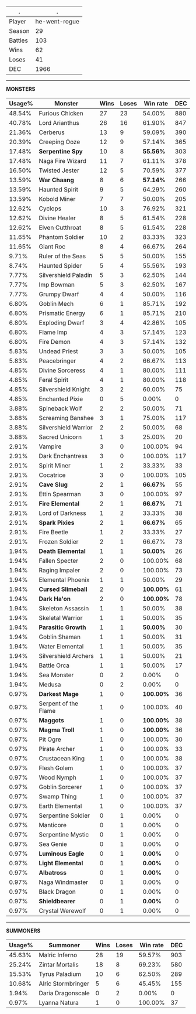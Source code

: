 .|.
|-|-
Player|he-went-rogue
Season|29
Battles|103
Wins|62
Loses|41
DEC|1966

---
**MONSTERS**

Usage%|Monster|Wins|Loses|Win rate|DEC|
-|-|-|-|-|-|
48.54%|Furious Chicken|27|23|54.00%|880|
40.78%|Lord Arianthus|26|16|61.90%|847|
21.36%|Cerberus|13|9|59.09%|390|
20.39%|Creeping Ooze|12|9|57.14%|365|
17.48%|**Serpentine Spy**|10|8|**55.56%**|303|
17.48%|Naga Fire Wizard|11|7|61.11%|378|
16.50%|Twisted Jester|12|5|70.59%|377|
13.59%|**War Chaang**|8|6|**57.14%**|266|
13.59%|Haunted Spirit|9|5|64.29%|260|
13.59%|Kobold Miner|7|7|50.00%|205|
12.62%|Cyclops|10|3|76.92%|321|
12.62%|Divine Healer|8|5|61.54%|228|
12.62%|Elven Cutthroat|8|5|61.54%|228|
11.65%|Phantom Soldier|10|2|83.33%|323|
11.65%|Giant Roc|8|4|66.67%|264|
9.71%|Ruler of the Seas|5|5|50.00%|155|
8.74%|Haunted Spider|5|4|55.56%|193|
7.77%|Silvershield Paladin|5|3|62.50%|144|
7.77%|Imp Bowman|5|3|62.50%|167|
7.77%|Grumpy Dwarf|4|4|50.00%|116|
6.80%|Goblin Mech|6|1|85.71%|192|
6.80%|Prismatic Energy|6|1|85.71%|210|
6.80%|Exploding Dwarf|3|4|42.86%|105|
6.80%|Flame Imp|4|3|57.14%|123|
6.80%|Fire Demon|4|3|57.14%|132|
5.83%|Undead Priest|3|3|50.00%|105|
5.83%|Peacebringer|4|2|66.67%|113|
4.85%|Divine Sorceress|4|1|80.00%|111|
4.85%|Feral Spirit|4|1|80.00%|118|
4.85%|Silvershield Knight|3|2|60.00%|75|
4.85%|Enchanted Pixie|0|5|0.00%|0|
3.88%|Spineback Wolf|2|2|50.00%|71|
3.88%|Screaming Banshee|3|1|75.00%|117|
3.88%|Silvershield Warrior|2|2|50.00%|68|
3.88%|Sacred Unicorn|1|3|25.00%|20|
2.91%|Vampire|3|0|100.00%|94|
2.91%|Dark Enchantress|3|0|100.00%|117|
2.91%|Spirit Miner|1|2|33.33%|33|
2.91%|Cocatrice|3|0|100.00%|105|
2.91%|**Cave Slug**|2|1|**66.67%**|55|
2.91%|Ettin Spearman|3|0|100.00%|97|
2.91%|**Fire Elemental**|2|1|**66.67%**|71|
2.91%|Lord of Darkness|1|2|33.33%|38|
2.91%|**Spark Pixies**|2|1|**66.67%**|65|
2.91%|Fire Beetle|1|2|33.33%|27|
2.91%|Frozen Soldier|2|1|66.67%|73|
1.94%|**Death Elemental**|1|1|**50.00%**|26|
1.94%|Fallen Specter|2|0|100.00%|68|
1.94%|Raging Impaler|2|0|100.00%|73|
1.94%|Elemental Phoenix|1|1|50.00%|29|
1.94%|**Cursed Slimeball**|2|0|**100.00%**|61|
1.94%|**Dark Ha'on**|2|0|**100.00%**|78|
1.94%|Skeleton Assassin|1|1|50.00%|38|
1.94%|Skeletal Warrior|1|1|50.00%|35|
1.94%|**Parasitic Growth**|1|1|**50.00%**|30|
1.94%|Goblin Shaman|1|1|50.00%|31|
1.94%|Water Elemental|1|1|50.00%|35|
1.94%|Silvershield Archers|1|1|50.00%|21|
1.94%|Battle Orca|1|1|50.00%|17|
1.94%|Sea Monster|0|2|0.00%|0|
1.94%|Medusa|0|2|0.00%|0|
0.97%|**Darkest Mage**|1|0|**100.00%**|36|
0.97%|Serpent of the Flame|1|0|100.00%|40|
0.97%|**Maggots**|1|0|**100.00%**|38|
0.97%|**Magma Troll**|1|0|**100.00%**|36|
0.97%|Pit Ogre|1|0|100.00%|30|
0.97%|Pirate Archer|1|0|100.00%|33|
0.97%|Crustacean King|1|0|100.00%|38|
0.97%|Flesh Golem|1|0|100.00%|37|
0.97%|Wood Nymph|1|0|100.00%|37|
0.97%|Goblin Sorcerer|1|0|100.00%|37|
0.97%|Swamp Thing|1|0|100.00%|37|
0.97%|Earth Elemental|1|0|100.00%|37|
0.97%|Serpentine Soldier|0|1|0.00%|0|
0.97%|Manticore|0|1|0.00%|0|
0.97%|Serpentine Mystic|0|1|0.00%|0|
0.97%|Sea Genie|0|1|0.00%|0|
0.97%|**Luminous Eagle**|0|1|**0.00%**|0|
0.97%|**Light Elemental**|0|1|**0.00%**|0|
0.97%|**Albatross**|0|1|**0.00%**|0|
0.97%|Naga Windmaster|0|1|0.00%|0|
0.97%|Black Dragon|0|1|0.00%|0|
0.97%|**Shieldbearer**|0|1|**0.00%**|0|
0.97%|Crystal Werewolf|0|1|0.00%|0|

---
**SUMMONERS**

Usage%|Summoner|Wins|Loses|Win rate|DEC|
-|-|-|-|-|-|
45.63%|Malric Inferno|28|19|59.57%|903|
25.24%|Zintar Mortalis|18|8|69.23%|580|
15.53%|Tyrus Paladium|10|6|62.50%|289|
10.68%|Alric Stormbringer|5|6|45.45%|155|
1.94%|Daria Dragonscale|0|2|0.00%|0|
0.97%|Lyanna Natura|1|0|100.00%|37|
